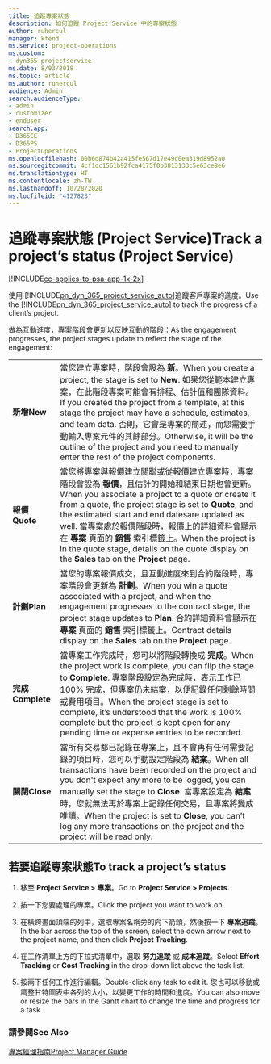 ```yaml
---
title: 追蹤專案狀態
description: 如何追蹤 Project Service 中的專案狀態
author: ruhercul
manager: kfend
ms.service: project-operations
ms.custom:
- dyn365-projectservice
ms.date: 8/03/2018
ms.topic: article
ms.author: ruhercul
audience: Admin
search.audienceType:
- admin
- customizer
- enduser
search.app:
- D365CE
- D365PS
- ProjectOperations
ms.openlocfilehash: 00b6d874b42a415fe567d17e49c0ea319d8952a0
ms.sourcegitcommit: 4cf1dc1561b92fca4175f0b3813133c5e63ce8e6
ms.translationtype: HT
ms.contentlocale: zh-TW
ms.lasthandoff: 10/28/2020
ms.locfileid: "4127823"
---
```

# <a name="track-a-projects-status-project-service"></a><span data-ttu-id="f668e-103">追蹤專案狀態 (Project Service)</span><span class="sxs-lookup"><span data-stu-id="f668e-103">Track a project’s status (Project Service)</span></span>

[!INCLUDE[cc-applies-to-psa-app-1x-2x](../includes/cc-applies-to-psa-app-1x-2x.md)]

<span data-ttu-id="f668e-104">使用 [!INCLUDE[pn_dyn_365_project_service_auto](../includes/pn-dyn-365-project-service-auto.md)]追蹤客戶專案的進度。</span><span class="sxs-lookup"><span data-stu-id="f668e-104">Use the [!INCLUDE[pn_dyn_365_project_service_auto](../includes/pn-dyn-365-project-service-auto.md)] to track the progress of a client’s project.</span></span>  

<span data-ttu-id="f668e-105">做為互動進度，專案階段會更新以反映互動的階段：</span><span class="sxs-lookup"><span data-stu-id="f668e-105">As the engagement progresses, the project stages update to reflect the stage of the engagement:</span></span>  


|              |                                                                                                                                                                                                                                                                                                  |
|--------------|--------------------------------------------------------------------------------------------------------------------------------------------------------------------------------------------------------------------------------------------------------------------------------------------------|
|   <span data-ttu-id="f668e-106">**新增**</span><span class="sxs-lookup"><span data-stu-id="f668e-106">**New**</span></span>    | <span data-ttu-id="f668e-107">當您建立專案時，階段會設為 **新**。</span><span class="sxs-lookup"><span data-stu-id="f668e-107">When you create a project, the stage is set to **New**.</span></span> <span data-ttu-id="f668e-108">如果您從範本建立專案，在此階段專案可能會有排程、估計值和團隊資料。</span><span class="sxs-lookup"><span data-stu-id="f668e-108">If you created the project from a template, at this stage the project may have a schedule, estimates, and team data.</span></span> <span data-ttu-id="f668e-109">否則，它會是專案的簡述，而您需要手動輸入專案元件的其餘部分。</span><span class="sxs-lookup"><span data-stu-id="f668e-109">Otherwise, it will be the outline of the project and you need to manually enter the rest of the project components.</span></span> |
|  <span data-ttu-id="f668e-110">**報價**</span><span class="sxs-lookup"><span data-stu-id="f668e-110">**Quote**</span></span>   |      <span data-ttu-id="f668e-111">當您將專案與報價建立關聯或從報價建立專案時，專案階段會設為 **報價**，且估計的開始和結束日期也會更新。</span><span class="sxs-lookup"><span data-stu-id="f668e-111">When you associate a project to a quote or create it from a quote, the project stage is set to **Quote**, and the estimated start and end datesare updated as well.</span></span> <span data-ttu-id="f668e-112">當專案處於報價階段時，報價上的詳細資料會顯示在 **專案** 頁面的 **銷售** 索引標籤上。</span><span class="sxs-lookup"><span data-stu-id="f668e-112">When the project is in the quote stage, details on the quote display on the **Sales** tab on the **Project** page.</span></span>      |
|   <span data-ttu-id="f668e-113">**計劃**</span><span class="sxs-lookup"><span data-stu-id="f668e-113">**Plan**</span></span>   |                                     <span data-ttu-id="f668e-114">當您的專案報價成交，且互動進度來到合約階段時，專案階段會更新為 **計劃**。</span><span class="sxs-lookup"><span data-stu-id="f668e-114">When you win a quote associated with a project, and when the engagement progresses to the contract stage, the project stage updates to **Plan**.</span></span> <span data-ttu-id="f668e-115">合約詳細資料會顯示在 **專案** 頁面的 **銷售** 索引標籤上。</span><span class="sxs-lookup"><span data-stu-id="f668e-115">Contract details display on the **Sales** tab on the **Project** page.</span></span>                                      |
| <span data-ttu-id="f668e-116">**完成**</span><span class="sxs-lookup"><span data-stu-id="f668e-116">**Complete**</span></span> |                    <span data-ttu-id="f668e-117">當專案工作完成時，您可以將階段轉換成 **完成**。</span><span class="sxs-lookup"><span data-stu-id="f668e-117">When the project work is complete, you can flip the stage to **Complete**.</span></span> <span data-ttu-id="f668e-118">專案階段設定為完成時，表示工作已 100% 完成，但專案仍未結案，以便記錄任何剩餘時間或費用項目。</span><span class="sxs-lookup"><span data-stu-id="f668e-118">When the project stage is set to complete, it’s understood that the work is 100% complete but the project is kept open for any pending time or expense entries to be recorded.</span></span>                     |
|  <span data-ttu-id="f668e-119">**關閉**</span><span class="sxs-lookup"><span data-stu-id="f668e-119">**Close**</span></span>   |           <span data-ttu-id="f668e-120">當所有交易都已記錄在專案上，且不會再有任何需要記錄的項目時，您可以手動設定階段為 **結案**。</span><span class="sxs-lookup"><span data-stu-id="f668e-120">When all transactions have been recorded on the project and you don't expect any more to be logged, you can manually set the stage to **Close**.</span></span> <span data-ttu-id="f668e-121">當專案設定為 **結案** 時，您就無法再於專案上記錄任何交易，且專案將變成唯讀。</span><span class="sxs-lookup"><span data-stu-id="f668e-121">When the project is set to **Close**, you can’t log any more transactions on the project and the project will be read only.</span></span>           |

## <a name="to-track-a-projects-status"></a><span data-ttu-id="f668e-122">若要追蹤專案狀態</span><span class="sxs-lookup"><span data-stu-id="f668e-122">To track a project’s status</span></span>  

1.  <span data-ttu-id="f668e-123">移至 **Project Service > 專案**。</span><span class="sxs-lookup"><span data-stu-id="f668e-123">Go to **Project Service > Projects**.</span></span>  

2.  <span data-ttu-id="f668e-124">按一下您要處理的專案。</span><span class="sxs-lookup"><span data-stu-id="f668e-124">Click the project you want to work on.</span></span>  

3.  <span data-ttu-id="f668e-125">在橫跨畫面頂端的列中，選取專案名稱旁的向下箭頭，然後按一下 **專案追蹤**。</span><span class="sxs-lookup"><span data-stu-id="f668e-125">In the bar across the top of the screen, select the down arrow next to the project name, and then click **Project Tracking**.</span></span>  

4.  <span data-ttu-id="f668e-126">在工作清單上方的下拉式清單中，選取 **努力追蹤** 或 **成本追蹤**。</span><span class="sxs-lookup"><span data-stu-id="f668e-126">Select **Effort Tracking** or **Cost Tracking** in the drop-down list above the task list.</span></span>  

5.  <span data-ttu-id="f668e-127">按兩下任何工作進行編輯。</span><span class="sxs-lookup"><span data-stu-id="f668e-127">Double-click any task to edit it.</span></span> <span data-ttu-id="f668e-128">您也可以移動或調整甘特圖表中各列的大小，以變更工作的時間和進度。</span><span class="sxs-lookup"><span data-stu-id="f668e-128">You can also move or resize the bars in the Gantt chart to change the time and progress for a task.</span></span>  

### <a name="see-also"></a><span data-ttu-id="f668e-129">請參閱</span><span class="sxs-lookup"><span data-stu-id="f668e-129">See Also</span></span>  
 [<span data-ttu-id="f668e-130">專案經理指南</span><span class="sxs-lookup"><span data-stu-id="f668e-130">Project Manager Guide</span></span>](../psa/project-manager-guide.md)
